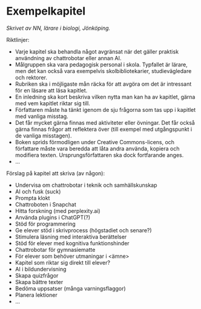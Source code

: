 # Exempelkapitel
_Skrivet av NN, lärare i biologi, Jönköping._

Riktlinjer:
* Varje kapitel ska behandla något avgränsat när det gäller praktisk användning av chattrobotar eller annan AI.
* Målgruppen ska vara pedagogisk personal i skola. Typfallet är lärare, men det kan också vara exempelvis skolbibliotekarier, studievägledare och rektorer.
* Rubriken ska i möjligaste mån räcka för att avgöra om det är intressant för en läsare att läsa kapitlet.
* En inledning ska kort beskriva vilken nytta man kan ha av kapitlet, gärna med vem kapitlet riktar sig till.
* Författaren måste ha tänkt igenom de sju frågorna som tas upp i kapitlet med vanliga misstag.
 * Det får mycket gärna finnas med aktiviteter eller övningar. Det får också gärna finnas frågor att reflektera över (till exempel med utgångspunkt i de vanliga misstagen).
* Boken sprids förmodligen under Creative Commons-licens, och författare måste vara beredda att låta andra använda, kopiera och modifiera texten. Ursprungsförfattaren ska dock fortfarande anges.
* …

Förslag på kapitel att skriva (av någon):
* Undervisa om chattrobotar i teknik och samhällskunskap
* AI och fusk (suck)
* Prompta klokt
* Chattroboten i Snapchat
* Hitta forskning (med perplexity.ai)
* Använda plugins i ChatGPT(?)
* Stöd för programmering
* Ge elever stöd i skrivprocess (högstadiet och senare?)
* Stimulera läsning med interaktiva berättelser
* Stöd för elever med kognitiva funktionshinder
* Chattrobotar för gymnasiematte
* För elever som behöver utmaningar i \<ämne\>
* Kapitel som riktar sig direkt till elever?
* AI i bildundervisning
* Skapa quizfrågor
* Skapa bättre texter
* Bedöma uppsatser (många varningsflaggor)
* Planera lektioner
* …
